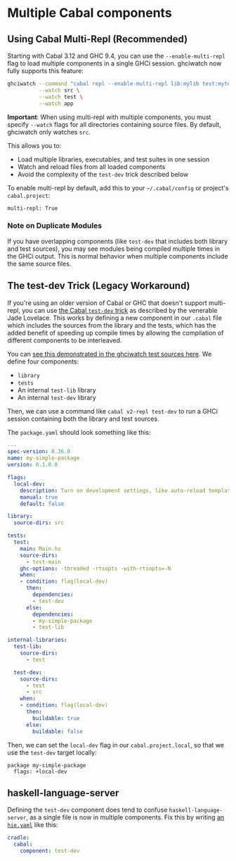 # Multiple Cabal components

## Using Cabal Multi-Repl (Recommended)

Starting with Cabal 3.12 and GHC 9.4, you can use the `--enable-multi-repl` flag to load
multiple components in a single GHCi session. ghciwatch now fully supports this feature:

```bash
ghciwatch --command "cabal repl --enable-multi-repl lib:mylib test:mytest" \
          --watch src \
          --watch test \
          --watch app
```

**Important**: When using multi-repl with multiple components, you must specify `--watch` 
flags for all directories containing source files. By default, ghciwatch only watches `src`.

This allows you to:
- Load multiple libraries, executables, and test suites in one session
- Watch and reload files from all loaded components
- Avoid the complexity of the `test-dev` trick described below

To enable multi-repl by default, add this to your `~/.cabal/config` or project's `cabal.project`:

```cabal
multi-repl: True
```

### Note on Duplicate Modules

If you have overlapping components (like `test-dev` that includes both library and test sources),
you may see modules being compiled multiple times in the GHCi output. This is normal behavior
when multiple components include the same source files.

## The test-dev Trick (Legacy Workaround)

If you're using an older version of Cabal or GHC that doesn't support multi-repl, you can use
[the Cabal `test-dev` trick][test-dev] as described by the venerable Jade
Lovelace. This works by defining a new component in our `.cabal` file which
includes the sources from the library and the tests, which has the added
benefit of speeding up compile times by allowing the compilation of different
components to be interleaved.

[test-dev]: https://jade.fyi/blog/cabal-test-dev-trick/

You can [see this demonstrated in the ghciwatch test sources
here][test-dev-in-ghciwatch]. We define four components:

- `library`
- `tests`
- An internal `test-lib` library
- An internal `test-dev` library

[test-dev-in-ghciwatch]: https://github.com/MercuryTechnologies/ghciwatch/blob/93fbb67fba6abd3903596876394acf234cb9bdb2/tests/data/simple/package.yaml

Then, we can use a command like `cabal v2-repl test-dev` to run a GHCi session
containing both the library and test sources.

The `package.yaml` should look something like this:

```yaml
---
spec-version: 0.36.0
name: my-simple-package
version: 0.1.0.0

flags:
  local-dev:
    description: Turn on development settings, like auto-reload templates.
    manual: true
    default: false

library:
  source-dirs: src

tests:
  test:
    main: Main.hs
    source-dirs:
      - test-main
    ghc-options: -threaded -rtsopts -with-rtsopts=-N
    when:
    - condition: flag(local-dev)
      then:
        dependencies:
        - test-dev
      else:
        dependencies:
        - my-simple-package
        - test-lib

internal-libraries:
  test-lib:
    source-dirs:
      - test

  test-dev:
    source-dirs:
      - test
      - src
    when:
    - condition: flag(local-dev)
      then:
        buildable: true
      else:
        buildable: false
```

Then, we can set the `local-dev` flag in our `cabal.project.local`, so that we
use the `test-dev` target locally:

```cabal
package my-simple-package
  flags: +local-dev
```


## haskell-language-server

Defining the `test-dev` component does tend to confuse
`haskell-language-server`, as a single file is now in multiple components. Fix
this by writing [an `hie.yaml`][hie-yaml] like this:

```yaml
cradle:
  cabal:
    component: test-dev
```

[hie-yaml]: https://haskell-language-server.readthedocs.io/en/stable/configuration.html#configuring-your-project-build
